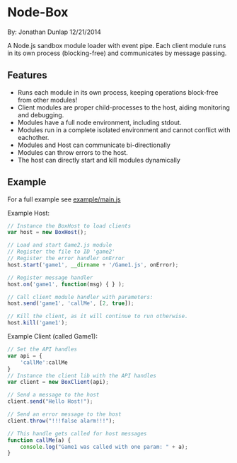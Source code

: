 # Node-Box
By: Jonathan Dunlap
12/21/2014

A Node.js sandbox module loader with event pipe. Each client module runs in its own process (blocking-free) and communicates by message passing.


## Features
- Runs each module in its own process, keeping operations block-free from other modules!
- Client modules are proper child-processes to the host, aiding monitoring and debugging.
- Modules have a full node environment, including stdout.
- Modules run in a complete isolated environment and cannot conflict with eachother.
- Modules and Host can communicate bi-directionally
- Modules can throw errors to the host.
- The host can directly start and kill modules dynamically


## Example

For a full example see [example/main.js](https://github.com/jadbox/node-box/blob/master/example/main.js)

Example Host:
```javascript
// Instance the BoxHost to load clients
var host = new BoxHost();

// Load and start Game2.js module
// Register the file to ID 'game2'
// Register the error handler onError
host.start('game1', __dirname + '/Game1.js', onError);

// Register message handler
host.on('game1', function(msg) { } );

// Call client module handler with parameters:
host.send('game1', 'callMe', [2, true]);

// Kill the client, as it will continue to run otherwise.
host.kill('game1');

```
Example Client (called Game1):
```javascript
// Set the API handles
var api = {
	'callMe':callMe
}
// Instance the client lib with the API handles
var client = new BoxClient(api);

// Send a message to the host
client.send("Hello Host!");

// Send an error message to the host
client.throw("!!!false alarm!!!");

// This handle gets called for host messages
function callMe(a) {
	console.log("Game1 was called with one param: " + a);
}
